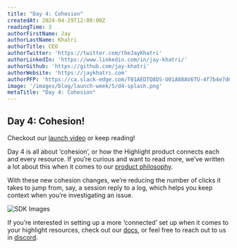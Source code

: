 ```yaml
---
title: "Day 4: Cohesion"
createdAt: 2024-04-29T12:00:00Z
readingTime: 3
authorFirstName: Jay
authorLastName: Khatri
authorTitle: CEO
authorTwitter: 'https://twitter.com/theJayKhatri'
authorLinkedIn: 'https://www.linkedin.com/in/jay-khatri/'
authorGithub: 'https://github.com/jay-khatri'
authorWebsite: 'https://jaykhatri.com'
authorPFP: 'https://ca.slack-edge.com/T01AEDTQ8DS-U01A88AV6TU-4f7b4e7d637a-512'
image: '/images/blog/launch-week/5/d4-splash.png'
metaTitle: "Day 4: Cohesion"
---
```


## Day 4: Cohesion!

Checkout our [launch video](https://youtu.be/gD5pMCuUhCg) or keep reading!

Day 4 is all about ‘cohesion’, or how the Highlight product connects each and every resource. If you’re curious and want to read more, we’ve written a lot about this when it comes to our [product philosophy](https://www.highlight.io/docs/general/company/product-philosophy#cohesion). 

With these new cohesion changes, we’re reducing the number of clicks it takes to jump from, say, a session reply to a log, which helps you keep context when you’re investigating an issue. 

![SDK Images](/images/blog/launch-week/5/d4-related-resources.png)

If you’re interested in setting up a more ‘connected’ set up when it comes to your highlight resources, check out our [docs](https://www.highlight.io/docs/getting-started/frontend-backend-mapping), or feel free to reach out to us in [discord](https://highlight.io/community).
